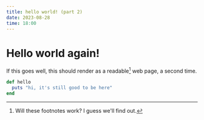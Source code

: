 ```yaml
---
title: hello world! (part 2)
date: 2023-08-28
time: 18:00
---
```


# Hello world again!

If this goes well, this should render as a readable[^1] web page, a second time.

```ruby
def hello
  puts "hi, it's still good to be here"
end
```

[^1]: Will these footnotes work? I guess we'll find out.
